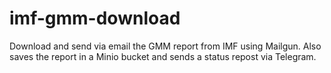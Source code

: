 # imf-gmm-download
 Download and send via email the GMM report from IMF using Mailgun.
 Also saves the report in a Minio bucket and sends a status repost via Telegram.
